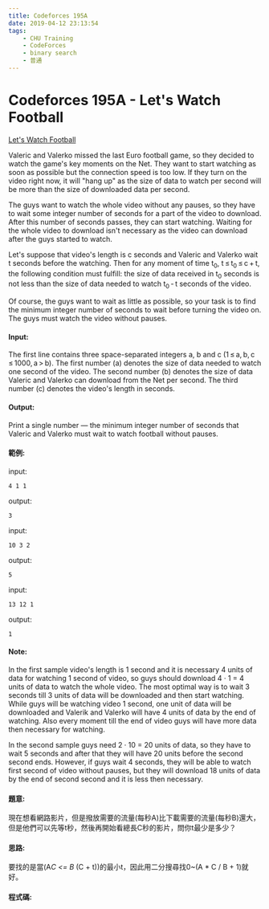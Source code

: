 ```yaml
---
title: Codeforces 195A
date: 2019-04-12 23:13:54
tags:
    - CHU Training
    - CodeForces
    - binary search 
    - 普通
---
```

# Codeforces 195A - Let's Watch Football
[Let's Watch Football](https://codeforces.com/problemset/problem/195/A)

Valeric and Valerko missed the last Euro football game, so they decided to watch the game's key moments on the Net. They want to start watching as soon as possible but the connection speed is too low. If they turn on the video right now, it will "hang up" as the size of data to watch per second will be more than the size of downloaded data per second.
<!-- more -->
The guys want to watch the whole video without any pauses, so they have to wait some integer number of seconds for a part of the video to download. After this number of seconds passes, they can start watching. Waiting for the whole video to download isn't necessary as the video can download after the guys started to watch.

Let's suppose that video's length is c seconds and Valeric and Valerko wait t seconds before the watching. Then for any moment of time t<sub>0</sub>, t ≤ t<sub>0</sub> ≤ c + t, the following condition must fulfill: the size of data received in t<sub>0</sub> seconds is not less than the size of data needed to watch t<sub>0</sub> - t seconds of the video.

Of course, the guys want to wait as little as possible, so your task is to find the minimum integer number of seconds to wait before turning the video on. The guys must watch the video without pauses.

#### Input:
The first line contains three space-separated integers a, b and c (1 ≤ a, b, c ≤ 1000, a > b). The first number (a) denotes the size of data needed to watch one second of the video. The second number (b) denotes the size of data Valeric and Valerko can download from the Net per second. The third number (c) denotes the video's length in seconds.

#### Output:
Print a single number — the minimum integer number of seconds that Valeric and Valerko must wait to watch football without pauses.

#### 範例:
input:
```
4 1 1
```
output:
```
3
```
input:
```
10 3 2
```
output:
```
5
```
input:
```
13 12 1
```
output:
```
1
```
#### Note:
In the first sample video's length is 1 second and it is necessary 4 units of data for watching 1 second of video, so guys should download 4 · 1 = 4 units of data to watch the whole video. The most optimal way is to wait 3 seconds till 3 units of data will be downloaded and then start watching. While guys will be watching video 1 second, one unit of data will be downloaded and Valerik and Valerko will have 4 units of data by the end of watching. Also every moment till the end of video guys will have more data then necessary for watching.

In the second sample guys need 2 · 10 = 20 units of data, so they have to wait 5 seconds and after that they will have 20 units before the second second ends. However, if guys wait 4 seconds, they will be able to watch first second of video without pauses, but they will download 18 units of data by the end of second second and it is less then necessary.

#### 題意:
現在想看網路影片，但是撥放需要的流量(每秒A)比下載需要的流量(每秒B)還大，但是他們可以先等t秒，然後再開始看總長C秒的影片，問你t最少是多少？

#### 思路:
要找的是當(A*C <= B* (C + t))的最小t，因此用二分搜尋找0~(A * C / B + 1)就好。

#### 程式碼:
<script src="https://gist.github.com/Daviswww/0d3a4bd6acd4ec4bf08cf6f7bb206f7c.js"></script>

